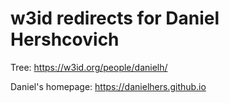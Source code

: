 w3id redirects for Daniel Hershcovich
=====================================

Tree: https://w3id.org/people/danielh/

Daniel's homepage: https://danielhers.github.io

